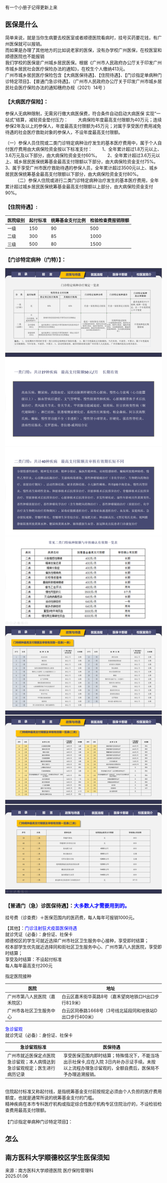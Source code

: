 有一个小册子记得更新上来

## 医保是什么
简单来说，就是当你生病要去校医室或者顺德医院看病时，挂号买药要花钱，有广州医保就可以报销。  
而如果是办理了其他地方的比如说老家的医保，没有办学校广州医保，在校医室和顺德医院也不能报销  
我们学校的医保是广州城乡居民医保。根据《广州市人民政府办公厅关于印发广州市城乡居民社会医疗保险办法的通知》，在校生个人缴纳413元。  
广州市城乡居民医疗保险包含【大病医保待遇】、【住院待遇】、【门诊指定单病种门诊特定项目】、【普通门急诊待遇】。（广州市人民政府办公厅关于印发广州市城乡居民社会医疗保险办法的通知穗府办规（2021）14号   ）  

### 【大病医疗保险】： 
参保人无病种限制，无需另行缴大病医保费，符合条件自动启动大病医保   实现“一站式”结算，减轻资金垫付压力：　　
      大病保险年度最高支付限额为40万元；连续参保2年及以上的参保人，年度最高支付限额为45万元；对属于享受医疗费用减免待遇的社会医疗救助对象的参保人，不设年度最高支付限额。  

（一）参保人员住院或二类门诊特定病种治疗发生的基本医疗费用中，属于个人自付医疗费用由大病保险资金按以下标准支付：　
　1、全年累计超过1.8万元以上、3.6万元及以下部分，由大病保险资金支付60%。　　
    2、全年累计超过3.6万元以上、城乡居民医保统筹基金最高支付限额以下部分，由大病保险资金支付75%。　　
     3、属于享受广州市医疗救助待遇的参保人员，全年累计超过3500元以上、城乡居民医保统筹基金最高支付限额以下部分，由大病保险资金支付80%。  　　
（二）参保人住院或进行二类门诊特定病种治疗发生的基本医疗费用，全年累计超过城乡居民医保统筹基金最高支付限额以上部分，由大病保险资金支付90%。　　
<br>

### 【住院待遇】:  


| 医院级别      | 起付标准 | 统筹基金支付比例 | 检验检查费报销限额 |
| ----------- | ----------- | ----------- | ----------- |
| 一级    | 150      | 90 | 500 |
| 二级  | 300       | 85 | 1000 |
| 三级   | 500       |80 | 1500 |

### 【门诊特定病种（门特）】：
![医保1](/assets/医保/医保1.png)<br>
![医保2](/assets/医保/医保2.png)<br>
![医保3](/assets/医保/医保3.png)<br>
![医保4](/assets/医保/医保4.png)<br>
![医保5](/assets/医保/医保5.png)<br>
![医保6](/assets/医保/医保6.png)<br>
![医保7](/assets/医保/医保7.png)<br>

### 【普通门（急）诊医保待遇】：<font color="blue">大多数人才需要用到的。</font>  <br>
挂号费（诊查费）＋医保范围内的医药费，每人每年可报销1000元。

【其他】：<font color="blue">门诊注射狂犬疫苗医保待遇</font>  <br>
就诊凭证（必备）：身份证、社保卡  
顺德校区的学生可就近选择广州市社区卫生服务中心接种，享受即时结算；  
校本部学生优先就近选择同和街社区卫生服务中心、广州市第八人民医院，享受即时结算；  
享受及时结算：不设起付标准  
  每人每年最高支付200元  


指定医院接种  

| 医院      | 地址 |
| ----------- | ----------- |
| 广州市第八人民医院（嘉禾院区）    | 白云区嘉禾街华英路8号（嘉禾望岗地铁口H出口步行819米）      |
| 广州市各社区卫生服务中心  | 白云区同泰路1668号（3号线北延段同和地铁站D出口步行400米）         |


<font color="blue">急诊留观</font>  <br>
就诊凭证（必备）：身份证、社保卡  

| 急诊留观标准      | 医保待遇 |
| ----------- | ----------- |
| 广州市就近医保定点医院急诊留观；本人病情达到急诊留观规定；医生进行病历记录 | 享受医保范围内即时结算；特殊情况下，不能当场出示社保卡,应在入院 3日内补办示证手续。未按以上流程办理急诊留观的，全额自费后，医保局不予办理追溯报销。|



<br>
住院起付标准又称起付线，是指统筹基金支付前按规定必须由个人负担的医疗费用额度，也就是通常所说的统筹基金支付的门槛。<br>
精神疾病在本市专科医疗机构或指定综合性医疗机构专区住院治疗的，不设检验检查费用最高支付限额。<br>
<br>
【门诊指定单病种门诊特定项目】：<https://www.gz.gov.cn/gzybj/gkmlpt/content/5/5495/post_5495153.html#14461>  



## 怎么


## 南方医科大学顺德校区学生医保须知  
来源：南方医科大学顺德医院 医疗保险管理科  
2025.01.06  


 
